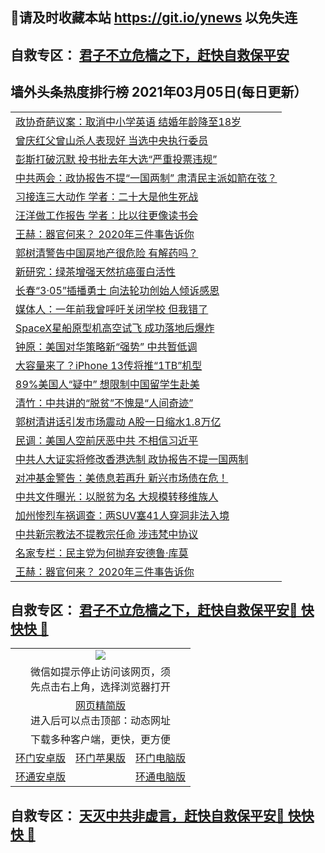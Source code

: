 ## 📩请及时收藏本站 https://git.io/ynews 以免失连</a>
## 自救专区： [君子不立危樯之下，赶快自救保平安 ](https://github.com/pwgy/td/blob/master/README.md)

## 墙外头条热度排行榜 2021年03月05日(每日更新）

 <table>

<tr><td colspan="2" align="left"><a href="https://fmcxaqvt.xhuyd.press/?name=c1333376&key=encdeuyadochlaxz&from=pw2">政协奇葩议案：取消中小学英语 结婚年龄降至18岁</a></td></tr>
<tr><td colspan="2" align="left"><a href="https://fmcxaqvt.xhuyd.press/?name=c1333381&key=encdeuyadochlaxz&from=pw2">曾庆红父曾山杀人表现好   当选中央执行委员</a></td></tr>
<tr><td colspan="2" align="left"><a href="https://fmcxaqvt.xhuyd.press/?name=c1333259&key=encdeuyadochlaxz&from=pw2">彭斯打破沉默 投书批去年大选“严重投票违规”</a></td></tr>
<tr><td colspan="2" align="left"><a href="https://fmcxaqvt.xhuyd.press/?name=c1333338&key=encdeuyadochlaxz&from=pw2">中共两会：政协报告不提“一国两制” 肃清民主派如箭在弦？</a></td></tr>
<tr><td colspan="2" align="left"><a href="https://fmcxaqvt.xhuyd.press/?name=c1333288&key=encdeuyadochlaxz&from=pw2">习接连三大动作 学者：二十大是他生死战</a></td></tr>
<tr><td colspan="2" align="left"><a href="https://fmcxaqvt.xhuyd.press/?name=c1333328&key=encdeuyadochlaxz&from=pw2">汪洋做工作报告 学者：比以往更像读书会</a></td></tr>
<tr><td colspan="2" align="left"><a href="https://fmcxaqvt.xhuyd.press/?name=c1332468&key=encdeuyadochlaxz&from=pw2">王赫：器官何来？ 2020年三件事告诉你</a></td></tr>
<tr><td colspan="2" align="left"><a href="https://fmcxaqvt.xhuyd.press/?name=c1333185&key=encdeuyadochlaxz&from=pw2">郭树清警告中国房地产很危险 有解药吗？</a></td></tr>
<tr><td colspan="2" align="left"><a href="https://fmcxaqvt.xhuyd.press/?name=c1333299&key=encdeuyadochlaxz&from=pw2">新研究：绿茶增强天然抗癌蛋白活性</a></td></tr>
<tr><td colspan="2" align="left"><a href="https://fmcxaqvt.xhuyd.press/?name=c1333176&key=encdeuyadochlaxz&from=pw2">长春“3·05”插播勇士 向法轮功创始人倾诉感恩</a></td></tr>
<tr><td colspan="2" align="left"><a href="https://fmcxaqvt.xhuyd.press/?name=c1333334&key=encdeuyadochlaxz&from=pw2">媒体人：一年前我曾呼吁关闭学校 但我错了</a></td></tr>
<tr><td colspan="2" align="left"><a href="https://fmcxaqvt.xhuyd.press/?name=c1333302&key=encdeuyadochlaxz&from=pw2">SpaceX星船原型机高空试飞 成功落地后爆炸</a></td></tr>
<tr><td colspan="2" align="left"><a href="https://fmcxaqvt.xhuyd.press/?name=c1333380&key=encdeuyadochlaxz&from=pw2">钟原：美国对华策略新“强势” 中共暂低调</a></td></tr>
<tr><td colspan="2" align="left"><a href="https://fmcxaqvt.xhuyd.press/?name=c1333258&key=encdeuyadochlaxz&from=pw2">大容量来了？iPhone 13传将推“1TB”机型</a></td></tr>
<tr><td colspan="2" align="left"><a href="https://fmcxaqvt.xhuyd.press/?name=c1333340&key=encdeuyadochlaxz&from=pw2">89%美国人“疑中” 想限制中国留学生赴美</a></td></tr>
<tr><td colspan="2" align="left"><a href="https://fmcxaqvt.xhuyd.press/?name=c1333199&key=encdeuyadochlaxz&from=pw2">清竹：中共讲的“脱贫”不愧是“人间奇迹”</a></td></tr>
<tr><td colspan="2" align="left"><a href="https://fmcxaqvt.xhuyd.press/?name=c1333333&key=encdeuyadochlaxz&from=pw2">郭树清讲话引发市场震动 A股一日缩水1.8万亿</a></td></tr>
<tr><td colspan="2" align="left"><a href="https://fmcxaqvt.xhuyd.press/?name=c1333179&key=encdeuyadochlaxz&from=pw2">民调：美国人空前厌恶中共 不相信习近平</a></td></tr>
<tr><td colspan="2" align="left"><a href="https://fmcxaqvt.xhuyd.press/?name=c1333141&key=encdeuyadochlaxz&from=pw2">中共人大证实将修改香港选制 政协报告不提一国两制</a></td></tr>
<tr><td colspan="2" align="left"><a href="https://fmcxaqvt.xhuyd.press/?name=c1333339&key=encdeuyadochlaxz&from=pw2">对冲基金警告：美债息若再升 新兴市场债在危！</a></td></tr>
<tr><td colspan="2" align="left"><a href="https://fmcxaqvt.xhuyd.press/?name=c1333178&key=encdeuyadochlaxz&from=pw2">中共文件曝光：以脱贫为名 大规模转移维族人</a></td></tr>
<tr><td colspan="2" align="left"><a href="https://fmcxaqvt.xhuyd.press/?name=c1333303&key=encdeuyadochlaxz&from=pw2">加州惨烈车祸调查：两SUV塞41人穿洞非法入境</a></td></tr>
<tr><td colspan="2" align="left"><a href="https://fmcxaqvt.xhuyd.press/?name=c1333336&key=encdeuyadochlaxz&from=pw2">中共新宗教法不提教宗任命 涉违梵中协议</a></td></tr>
<tr><td colspan="2" align="left"><a href="https://fmcxaqvt.xhuyd.press/?name=c1333341&key=encdeuyadochlaxz&from=pw2">名家专栏：民主党为何抛弃安德鲁·库莫</a></td></tr>
<tr><td colspan="2" align="left"><a href="https://fmcxaqvt.xhuyd.press/?name=c1333377&key=encdeuyadochlaxz&from=pw2">王赫：器官何来？ 2020年三件事告诉你</a></td></tr>

</table>


 ## 自救专区： [君子不立危樯之下，赶快自救保平安🍎 快快快 📩](https://github.com/pwgy/td/blob/master/README.md)
 
<table>
  <tr>
    <td colspan="3" align="center"><img src="https://cdn.jsdelivr.net/gh/opipe/up/oGate65.jpg"/></td>
  </tr>
  <tr>
    <td colspan="3" align="center">微信如提示停止访问该网页，须<br/>先点击右上角，选择浏览器打开</td>
  <tr>
  <tr>
    <td colspan="3" align="center"><a href="https://gitcdn.xyz/cdn/otiny/up/master/show005.htm">网页精简版</a><br/>进入后可以点击顶部：动态网址</td>
  </tr>
  <tr>
    <td colspan="3" align="center">下载多种客户端，更快，更方便</td>
  <tr>
  <tr>
    <td align="center"><a href="https://cdn.jsdelivr.net/gh/opipe/up/oGatea.apk">环门安卓版</a></td>
    <td align="center"><a href="https://x.co/odisk">环门苹果版</a></td>
    <td align="center"><a href="https://cdn.jsdelivr.net/gh/opipe/up/oGate.zip">环门电脑版</a></td>
  </tr>
  <tr>
    <td align="center"><a href="https://cdn.jsdelivr.net/gh/opipe/up/oPipe.apk">环通安卓版</a></td>
    <td align="center"></td>
    <td align="center"><a href="https://raw.githubusercontent.com/opipe/up/master/oPipe.zip">环通电脑版</a></td>
  </tr>
  
</table>


 ## 自救专区： [天灭中共非虚言，赶快自救保平安🍎 快快快 📩](https://github.com/pwgy/td/blob/master/README.md)
